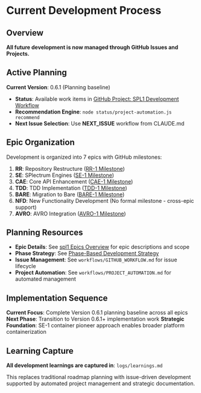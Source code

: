 # Current Development Process

## Overview

**All future development is now managed through GitHub Issues and Projects.**

## Active Planning

**Current Version**: 0.6.1 (Planning baseline)
- **Status**: Available work items in [GitHub Project: SPL1 Development Workflow](https://github.com/orgs/SPlectrum/projects/1)
- **Recommendation Engine**: `node status/project-automation.js recommend`
- **Next Issue Selection**: Use **NEXT_ISSUE** workflow from CLAUDE.md

## Epic Organization

Development is organized into 7 epics with GitHub milestones:

1. **RR**: Repository Restructure ([RR-1 Milestone](https://github.com/SPlectrum/spl1/milestone/2))
2. **SE**: SPlectrum Engines ([SE-1 Milestone](https://github.com/SPlectrum/spl1/milestone/3)) 
3. **CAE**: Core API Enhancement ([CAE-1 Milestone](https://github.com/SPlectrum/spl1/milestone/4))
4. **TDD**: TDD Implementation ([TDD-1 Milestone](https://github.com/SPlectrum/spl1/milestone/5))
5. **BARE**: Migration to Bare ([BARE-1 Milestone](https://github.com/SPlectrum/spl1/milestone/6))
6. **NFD**: New Functionality Development (No formal milestone - cross-epic support)
7. **AVRO**: AVRO Integration ([AVRO-1 Milestone](https://github.com/SPlectrum/spl1/milestone/8))

## Planning Resources

- **Epic Details**: See [spl1 Epics Overview](./spl1-epics-overview.md) for epic descriptions and scope
- **Phase Strategy**: See [Phase-Based Development Strategy](./phase-based-development-strategy.md) 
- **Issue Management**: See `workflows/GITHUB_WORKFLOW.md` for issue lifecycle
- **Project Automation**: See `workflows/PROJECT_AUTOMATION.md` for automated management

## Implementation Sequence

**Current Focus**: Complete Version 0.6.1 planning baseline across all epics
**Next Phase**: Transition to Version 0.6.1+ implementation work
**Strategic Foundation**: SE-1 container pioneer approach enables broader platform containerization

## Learning Capture

**All development learnings are captured in**: `logs/learnings.md`

This replaces traditional roadmap planning with issue-driven development supported by automated project management and strategic documentation.